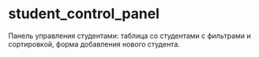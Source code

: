 # student_control_panel
Панель управления студентами:  таблица со студентами с фильтрами и сортировкой, форма добавления нового студента.
